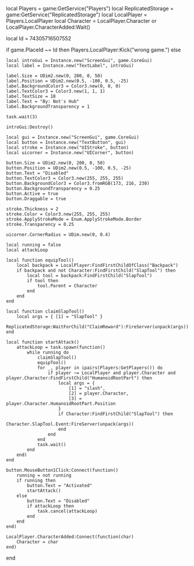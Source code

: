 local Players = game:GetService("Players")
local ReplicatedStorage = game:GetService("ReplicatedStorage")
local LocalPlayer = Players.LocalPlayer
local Character = LocalPlayer.Character or LocalPlayer.CharacterAdded:Wait()

local Id = 74305716507552

if game.PlaceId ~= Id then
    Players.LocalPlayer:Kick("wrong game.")
else

    local introGui = Instance.new("ScreenGui", game.CoreGui)
    local label = Instance.new("TextLabel", introGui)

    label.Size = UDim2.new(0, 200, 0, 50)
    label.Position = UDim2.new(0.5, -100, 0.5, -25)
    label.BackgroundColor3 = Color3.new(0, 0, 0)
    label.TextColor3 = Color3.new(1, 1, 1)
    label.TextSize = 18
    label.Text = "By: Not's Hub"
    label.BackgroundTransparency = 1

    task.wait(3)

    introGui:Destroy()

    local gui = Instance.new("ScreenGui", game.CoreGui)
    local button = Instance.new("TextButton", gui)
    local stroke = Instance.new("UIStroke", button)
    local uicorner = Instance.new("UICorner", button)

    button.Size = UDim2.new(0, 200, 0, 50)
    button.Position = UDim2.new(0.5, -100, 0.5, -25)
    button.Text = "Disabled"
    button.TextColor3 = Color3.new(255, 255, 255)
    button.BackgroundColor3 = Color3.fromRGB(173, 216, 230)
    button.BackgroundTransparency = 0.25
    button.Active = true
    button.Draggable = true

    stroke.Thickness = 2
    stroke.Color = Color3.new(255, 255, 255)
    stroke.ApplyStrokeMode = Enum.ApplyStrokeMode.Border
    stroke.Transparency = 0.25

    uicorner.CornerRadius = UDim.new(0, 0.4)

    local running = false
    local attackLoop

    local function equipTool()
        local backpack = LocalPlayer:FindFirstChildOfClass("Backpack")
        if backpack and not Character:FindFirstChild("SlapTool") then
            local tool = backpack:FindFirstChild("SlapTool")
            if tool then
                tool.Parent = Character
            end
        end
    end

    local function claimSlapTool()
        local args = { [1] = "SlapTool" }
        ReplicatedStorage:WaitForChild("ClaimReward"):FireServer(unpack(args))
    end

    local function startAttack()
        attackLoop = task.spawn(function()
            while running do
                claimSlapTool()
                equipTool()
                for _, player in ipairs(Players:GetPlayers()) do
                    if player ~= LocalPlayer and player.Character and player.Character:FindFirstChild("HumanoidRootPart") then
                        local args = {
                            [1] = "slash",
                            [2] = player.Character,
                            [3] = player.Character.HumanoidRootPart.Position
                        }
                        if Character:FindFirstChild("SlapTool") then
                            Character.SlapTool.Event:FireServer(unpack(args))
                        end
                    end
                end
                task.wait()
            end
        end)
    end

    button.MouseButton1Click:Connect(function()
        running = not running
        if running then
            button.Text = "Activated"
            startAttack()
        else
            button.Text = "Disabled"
            if attackLoop then
                task.cancel(attackLoop)
            end
        end
    end)

    LocalPlayer.CharacterAdded:Connect(function(char)
        Character = char
    end)

end
